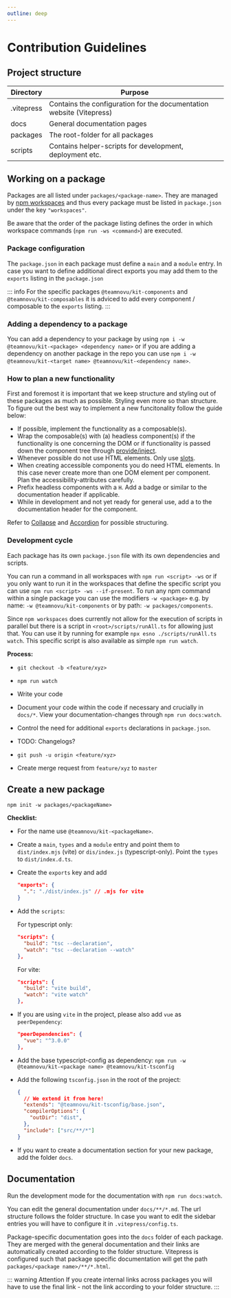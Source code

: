 ```yaml
---
outline: deep
---
```


# Contribution Guidelines

## Project structure

| Directory | Purpose |
| ---- |  -----  |
| .vitepress | Contains the configuration for the documentation website (Vitepress) |
| docs | General documentation pages |
| packages | The root-folder for all packages |
| scripts | Contains helper-scripts for development, deployment etc. |

## Working on a package

Packages are all listed under `packages/<package-name>`. They are managed by [npm workspaces](https://docs.npmjs.com/cli/v9/using-npm/workspaces?v=true) and thus every package must be listed in `package.json` under the key `"workspaces"`.

Be aware that the order of the package listing defines the order in which workspace commands (`npm run -ws <command>`) are executed.

### Package configuration

The `package.json` in each package must define a `main` and a `module` entry.
In case you want to define additional direct exports you may add them to the `exports` listing in the `package.json`

::: info
For the specific packages `@teamnovu/kit-components` and `@teamnovu/kit-composables` it is adviced to add every component / composable to the `exports` listing.
:::

### Adding a dependency to a package

You can add a dependency to your package by using `npm i -w @teamnovu/kit-<package> <dependency name>` or if you are adding a dependency on another package in the repo you can use `npm i -w @teamnovu/kit-<target name> @teamnovu/kit-<dependency name>`.

### How to plan a new functionality

First and foremost it is important that we keep structure and styling out of these packages as much as possible. Styling even more so than structure.
To figure out the best way to implement a new funcitonality follow the guide below:

* If possible, implement the functionality as a composable(s).
* Wrap the composable(s) with (a) headless component(s) if the functionality is one concerning the DOM or if functionality is passed down the component tree through [provide/inject](https://vuejs.org/guide/components/provide-inject.html).
* Whenever possible do not use HTML elements. Only use [slots](https://vuejs.org/guide/components/slots.html).
* When creating accessible components you do need HTML elements. In this case never create more than one DOM element per component. Plan the accessibility-attributes carefully.
* Prefix headless components with a `H`. Add a <Badge type="tip" text="Headless variant available" /> badge or similar to the documentation header if applicable.
* While in development and not yet ready for general use, add a <Badge type="danger" text="Experimental" /> to the documentation header for the component. 

Refer to [Collapse](./packages/components/collapse.md) and [Accordion](./packages/components/accordion.md) for possible structuring.

### Development cycle

Each package has its own `package.json` file with its own dependencies and scripts.

You can run a command in all workspaces with `npm run <script> -ws` or if you only want to run it in the workspaces that define the specific script you can use `npm run <script> -ws --if-present`. To run any npm command within a single package you can use the modifiers `-w <package>` e.g. by name: `-w @teamnovu/kit-components` or by path: `-w packages/components`.

Since `npm workspaces` does currently not allow for the execution of scripts in parallel but there is a script in `<root>/scripts/runAll.ts` for allowing just that. You can use it by running for example `npx esno ./scripts/runAll.ts watch`. This specific script is also available as simple `npm run watch`.

**Process:**

* ```git checkout -b <feature/xyz>```

* ```npm run watch```

* Write your code

* Document your code within the code if necessary and crucially in `docs/*`. View your documentation-changes through `npm run docs:watch`.

* Control the need for additional `exports` declarations in `package.json`.

* TODO: Changelogs?

* ```git push -u origin <feature/xyz>```

* Create merge request from `feature/xyz` to `master`


## Create a new package

```
npm init -w packages/<packageName>
```

**Checklist:**

* For the name use `@teamnovu/kit-<packageName>`.

* Create a `main`, `types` and a `module` entry and point them to `dist/index.mjs` (vite) or `dis/index.js` (typescript-only). Point the `types` to `dist/index.d.ts`.

* Create the `exports` key and add
  ```json
  "exports": {
    ".": "./dist/index.js" // .mjs for vite
  }
  ```
  
* Add the `scripts`:

  For typescript only:
  ```json
  "scripts": {
    "build": "tsc --declaration",
    "watch": "tsc --declaration --watch"
  },
  ```

  For vite:
  ```json
  "scripts": {
    "build": "vite build",
    "watch": "vite watch"
  },
  ```
  
* If you are using `vite` in the project, please also add `vue` as `peerDependency`:
  ```json
  "peerDependencies": {
    "vue": "^3.0.0"
  },
  ```
  
* Add the base typescript-config as dependency: `npm run -w @teamnovu/kit-<package name> @teamnovu/kit-tsconfig`
  
* Add the following `tsconfig.json` in the root of the project:
  ```json
  {
    // We extend it from here!
    "extends": "@teamnovu/kit-tsconfig/base.json",
    "compilerOptions": {
      "outDir": "dist",
    },
    "include": ["src/**/*"]
  }
  ```
  
* If you want to create a documentation section for your new package, add the folder `docs`.


## Documentation

Run the development mode for the documentation with `npm run docs:watch`.

You can edit the general documentation under `docs/**/*.md`. The url structure follows the folder structure.
In case you want to edit the sidebar entries you will have to configure it in `.vitepress/config.ts`.

Package-specific documentation goes into the `docs` folder of each package. They are merged with the general documentation and their links are automatically created according to the folder structure. Vitepress is configured such that package specific documentation will get the path `packages/<package name>/**/*.html`.

::: warning Attention
If you create internal links across packages you will have to use the final link - not the link according to your folder structure.
:::

